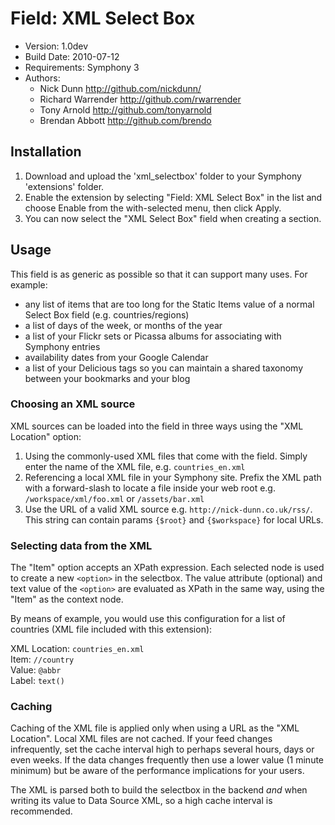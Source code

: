 # Field: XML Select Box

* Version: 1.0dev
* Build Date: 2010-07-12
* Requirements: Symphony 3
* Authors:
	- Nick Dunn <http://github.com/nickdunn/>
	- Richard Warrender <http://github.com/rwarrender>
	- Tony Arnold <http://github.com/tonyarnold>
	- Brendan Abbott <http://github.com/brendo>

## Installation

1. Download and upload the 'xml_selectbox' folder to your Symphony 'extensions' folder.
2. Enable the extension by selecting "Field: XML Select Box" in the list and choose Enable from the with-selected menu, then click Apply.
3. You can now select the "XML Select Box" field when creating a section.

## Usage

This field is as generic as possible so that it can support many uses. For example:

* any list of items that are too long for the Static Items value of a normal Select Box field (e.g. countries/regions)
* a list of days of the week, or months of the year
* a list of your Flickr sets or Picassa albums for associating with Symphony entries
* availability dates from your Google Calendar
* a list of your Delicious tags so you can maintain a shared taxonomy between your bookmarks and your blog

### Choosing an XML source

XML sources can be loaded into the field in three ways using the "XML Location" option:

1. Using the commonly-used XML files that come with the field. Simply enter the name of the XML file, e.g. `countries_en.xml`
2. Referencing a local XML file in your Symphony site. Prefix the XML path with a forward-slash to locate a file inside your web root e.g. `/workspace/xml/foo.xml` or `/assets/bar.xml`
3. Use the URL of a valid XML source e.g. `http://nick-dunn.co.uk/rss/`. This string can contain params `{$root}` and `{$workspace}` for local URLs.

### Selecting data from the XML

The "Item" option accepts an XPath expression. Each selected node is used to create a new `<option>` in the selectbox. The value attribute (optional) and text value of the `<option>` are evaluated as XPath in the same way, using the "Item" as the context node.

By means of example, you would use this configuration for a list of countries (XML file included with this extension):

XML Location: `countries_en.xml`  
Item: `//country`  
Value: `@abbr`  
Label: `text()`

### Caching

Caching of the XML file is applied only when using a URL as the "XML Location". Local XML files are not cached. If your feed changes infrequently, set the cache interval high to perhaps several hours, days or even weeks. If the data changes frequently then use a lower value (1 minute minimum) but be aware of the performance implications for your users.

The XML is parsed both to build the selectbox in the backend *and* when writing its value to Data Source XML, so a high cache interval is recommended.